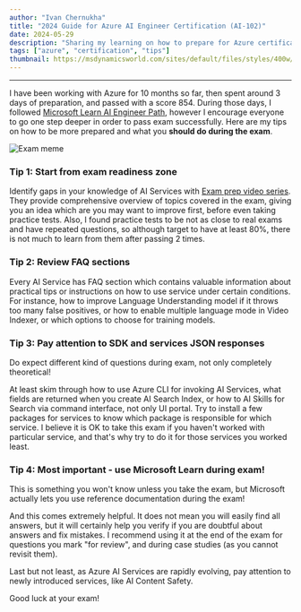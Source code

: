 ```yaml
---
author: "Ivan Chernukha"
title: "2024 Guide for Azure AI Engineer Certification (AI-102)"
date: 2024-05-29
description: "Sharing my learning on how to prepare for Azure certification more efficiently in 2024"
tags: ["azure", "certification", "tips"]
thumbnail: https://msdynamicsworld.com/sites/default/files/styles/400w/public/2023-12/sparkler-dark-background.jpg?itok=pQop5D9d_
---
```


---
I have been working with Azure for 10 months so far, then spent around 3 days of preparation, and passed with a score 854. During those days, I followed [Microsoft Learn AI Engineer Path](https://learn.microsoft.com/en-us/training/career-paths/ai-engineer), however I encourage everyone to go one step deeper in order to pass exam successfully. Here are my tips on how to be more prepared and what you **should do during the exam**.

![Exam meme](https://images3.memedroid.com/images/UPLOADED459/5a8c203728861.jpeg)

### Tip 1: Start from exam readiness zone

Identify gaps in your knowledge of AI Services with [Exam prep video series](https://learn.microsoft.com/en-us/shows/exam-readiness-zone/preparing-for-ai-102-plan-and-manage-an-azure-ai-solution). They provide comprehensive overview of topics covered in the exam, giving you an idea which are you may want to improve first, before even taking practice tests. Also, I found practice tests to be not as close to real exams and have repeated questions, so although target to have at least 80%, there is not much to learn from them after passing 2 times.

### Tip 2: Review FAQ sections

Every AI Service has FAQ section which contains valuable information about practical tips or instructions on how to use service under certain conditions. For instance, how to improve Language Understanding model if it throws too many false positives, or how to enable multiple language mode in Video Indexer, or which options to choose for training models.

### Tip 3: Pay attention to SDK and services JSON responses

Do expect different kind of questions during exam, not only completely theoretical!

At least skim through how to use Azure CLI for invoking AI Services, what fields are returned when you create AI Search Index, or how to AI Skills for Search via command interface, not only UI portal. Try to install a few packages for services to know which package is responsible for which service. I believe it is OK to take this exam if you haven't worked with particular service, and that's why try to do it for those services you worked least. 

### Tip 4: Most important - use Microsoft Learn during exam!

This is something you won't know unless you take the exam, but Microsoft actually lets you use reference documentation during the exam!

 And this comes extremely helpful. It does not mean you will easily find all answers, but it will certainly help you verify if you are doubtful about answers and fix mistakes. I recommend using it at the end of the exam for questions you mark "for review", and during case studies (as you cannot revisit them).
   
Last but not least, as Azure AI Services are rapidly evolving, pay attention to newly introduced services, like AI Content Safety.

Good luck at your exam!


<!-- {{< css.inline >}}
<style>
  .prose img {
    margin-left: 50px;
  }
  </style>
{{< /css.inline >}} -->
<!-- 
{{< highlight html >}}
.emoji {
font-family: Apple Color Emoji, Segoe UI Emoji, NotoColorEmoji, Segoe UI Symbol, Android Emoji, EmojiSymbols;
}
{{< /highlight >}}
<style>

.emojify {
	font-family: Apple Color Emoji, Segoe UI Emoji, NotoColorEmoji, Segoe UI Symbol, Android Emoji, EmojiSymbols;
	font-size: 2rem;
	vertical-align: middle;
}
@media screen and (max-width:650px) {
  .nowrap {
    display: block;
    margin: 25px 0;
  }
}
</style>

 -->
